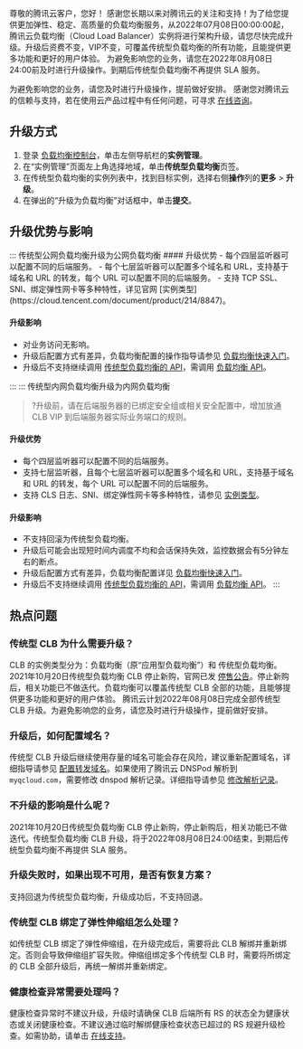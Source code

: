尊敬的腾讯云客户，您好！
感谢您长期以来对腾讯云的关注和支持！为了给您提供更加弹性、稳定、高质量的负载均衡服务，从2022年07月08日00:00:00起，腾讯云负载均衡（Cloud Load Balancer）实例将进行架构升级，请您尽快完成升级。升级后资费不变，VIP不变，可覆盖传统型负载均衡的所有功能，且能提供更多功能和更好的用户体验。
为避免影响您的业务，请您在2022年08月08日24:00前及时进行升级操作。到期后传统型负载均衡不再提供 SLA 服务。

为避免影响您的业务，请您及时进行升级操作，提前做好安排。
感谢您对腾讯云的信赖与支持，若在使用云产品过程中有任何问题，可寻求 [在线咨询](https://cloud.tencent.com/act/event/Online_service?from=ticket-tab)。

## 升级方式
1. 登录 [负载均衡控制台](https://console.cloud.tencent.com/clb)，单击左侧导航栏的**实例管理**。
2. 在“实例管理”页面左上角选择地域，单击**传统型负载均衡**页签。
3. 在传统型负载均衡的实例列表中，找到目标实例，选择右侧**操作**列的**更多** > **升级**。
4. 在弹出的“升级为负载均衡”对话框中，单击**提交**。

## 升级优势与影响
<dx-accordion>
::: 传统型公网负载均衡升级为公网负载均衡
#### 升级优势
- 每个四层监听器可以配置不同的后端服务。
- 每个七层监听器可以配置多个域名和 URL，支持基于域名和 URL 的转发，每个 URL 可以配置不同的后端服务。
- 支持 TCP SSL、SNI、绑定弹性网卡等多种特性，详见官网 [实例类型](https://cloud.tencent.com/document/product/214/8847)。

#### 升级影响
- 对业务访问无影响。
- 升级后配置方式有差异，负载均衡配置的操作指导请参见 [负载均衡快速入门](https://cloud.tencent.com/document/product/214/8975)。
- 升级后不支持继续调用 [传统型负载均衡的 API](https://cloud.tencent.com/document/product/214/889#.E4.BC.A0.E7.BB.9F.E5.9E.8B.E8.B4.9F.E8.BD.BD.E5.9D.87.E8.A1.A1.E7.9B.B8.E5.85.B3.E6.8E.A5.E5.8F.A3)，需调用 [负载均衡 API](https://cloud.tencent.com/document/product/214/30667)。

:::
::: 传统型内网负载均衡升级为内网负载均衡
>?升级前，请在后端服务器的已绑定安全组或相关安全配置中，增加放通 CLB VIP 到后端服务器实际业务端口的规则。
>
#### 升级优势
- 每个四层监听器可以配置不同的后端服务。
- 支持七层监听器，且每个七层监听器可以配置多个域名和 URL，支持基于域名和 URL 的转发，每个 URL 可以配置不同的后端服务。
- 支持 CLS 日志、SNI、绑定弹性网卡等多种特性，请参见 [实例类型](https://cloud.tencent.com/document/product/214/8847)。

#### 升级影响
- 不支持回滚为传统型负载均衡。
- 升级后可能会出现短时间内调度不均和会话保持失效，监控数据会有5分钟左右的断点。
- 升级后配置方式有差异，负载均衡配置详见 [负载均衡快速入门](https://cloud.tencent.com/document/product/214/8975)。
- 升级后不支持继续调用 [传统型负载均衡的 API](https://cloud.tencent.com/document/product/214/889#.E4.BC.A0.E7.BB.9F.E5.9E.8B.E8.B4.9F.E8.BD.BD.E5.9D.87.E8.A1.A1.E7.9B.B8.E5.85.B3.E6.8E.A5.E5.8F.A3)，需调用 [负载均衡 API](https://cloud.tencent.com/document/product/214/30667)。
:::
</dx-accordion>


## 热点问题
### 传统型 CLB 为什么需要升级？
CLB 的实例类型分为：负载均衡（原“应用型负载均衡”）和 传统型负载均衡。2021年10月20日传统型负载均衡 CLB 停止新购，官网已发 [停售公告](https://cloud.tencent.com/document/product/214/58185)。停止新购后，相关功能已不做迭代。负载均衡可以覆盖传统型 CLB 全部的功能，且能够提供更多功能和更好的用户体验。
腾讯云计划2022年08月08日完成全部传统型 CLB 升级。为避免影响您的业务，请您及时进行升级操作，提前做好安排。

### 升级后，如何配置域名？
传统型 CLB 升级后继续使用存量的域名可能会存在风险，建议重新配置域名，详细指导请参见 [配置转发域名](https://cloud.tencent.com/document/product/214/6150)。如果使用了腾讯云 DNSPod 解析到 `myqcloud.com`，需要修改 dnspod 解析记录。详细指导请参见 [修改解析记录](https://cloud.tencent.com/document/product/302/42168)。

### 不升级的影响是什么呢？
2021年10月20日传统型负载均衡 CLB 停止新购，停止新购后，相关功能已不做迭代。传统型负载均衡 CLB 升级，将于2022年08月08日24:00结束，到期后传统型负载均衡不再提供 SLA 服务。

### 升级失败时，如果出现不可用，是否有恢复方案？
支持回退为传统型负载均衡，升级成功后，不支持回退。

### 传统型 CLB 绑定了弹性伸缩组怎么处理？
如传统型 CLB 绑定了弹性伸缩组，在升级完成后，需要将此 CLB 解绑并重新绑定。否则会导致伸缩组扩容失败。伸缩组绑定多个传统型 CLB 时，需要将所绑定的 CLB 全部升级后，再统一解绑并重新绑定。


### 健康检查异常需要处理吗？
健康检查异常时不建议升级，升级时请确保 CLB 后端所有 RS 的状态全为健康状态或关闭健康检查。不建议通过临时解绑健康检查状态已超过的 RS 规避升级检查。如需协助，请单击 [在线支持](https://cloud.tencent.com/online-service)。
